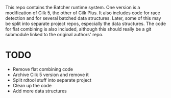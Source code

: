This repo contains the Batcher runtime system. One version is a
modification of Cilk 5, the other of Cilk Plus. It also includes code
for race detection and for several batched data structures. Later,
some of this may be split into separate project repos, especially the
data structures. The code for flat combining is also included,
although this should really be a git submodule linked to the original
authors' repo.

# TODO
- Remove flat combining code
- Archive Cilk 5 version and remove it
- Split rdtool stuff into separate project
- Clean up the code
- Add more data structures
